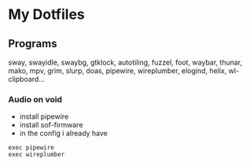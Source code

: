 # My Dotfiles

## Programs
sway, swayidle, swaybg, gtklock, autotiling, fuzzel, foot, waybar, thunar, mako, mpv, grim, slurp, doas,
pipewire, wireplumber, elogind, helix, wl-clipboard...

### Audio on void
- install pipewire
- install sof-firmware
- in the config i already have 
```
exec pipewire
exec wireplumber
```
